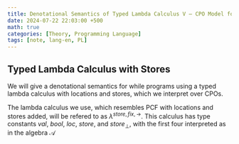 ```yaml
---
title: Denotational Semantics of Typed Lambda Calculus V — CPO Model for Imperative Programs
date: 2024-07-22 22:03:00 +500
math: true
categories: [Theory, Programming Language]
tags: [note, lang-en, PL]
---
```



## Typed Lambda Calculus with Stores

 We will give a denotational semantics for $\text{while}$ programs using a typed lambda calculus with locations and stores, which we interpret over CPOs. 
 
 The lambda calculus we use, which resembles PCF with locations and stores added, will be refered to as $\lambda^{store,fix,\to}$. This calculus has type constants $val$, $bool$, $loc$, $store$, and $store_{\perp}$, with the first four interpreted as in the algebra $\mathcal{A}$